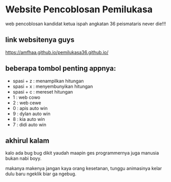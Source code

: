 # Website Pencoblosan Pemilukasa 
web pencoblosan kandidat ketua ispah angkatan 36 peismataris never die!!!

## link websitenya guys

https://amfhaa.github.io/pemilukasa36.github.io/

## beberapa tombol penting appnya:
- spasi + z : menampilkan hitungan
- spasi + x : menyembunyikan hitungan
- spasi + c : mereset hitungan
- 1 : web cowo
- 2 : web cewe
- 0 : apis auto win
- 9 : dylan auto win
- 8 : kia auto win
- 7 : didi auto win

## akhirul kalam
kalo ada bug bug dikit yaudah maapin ges programmernya juga manusia bukan nabi boyy. 

makanya makenya jangan kaya orang kesetanan, tunggu animasinya kelar dulu baru ngeklik biar ga ngebug.

